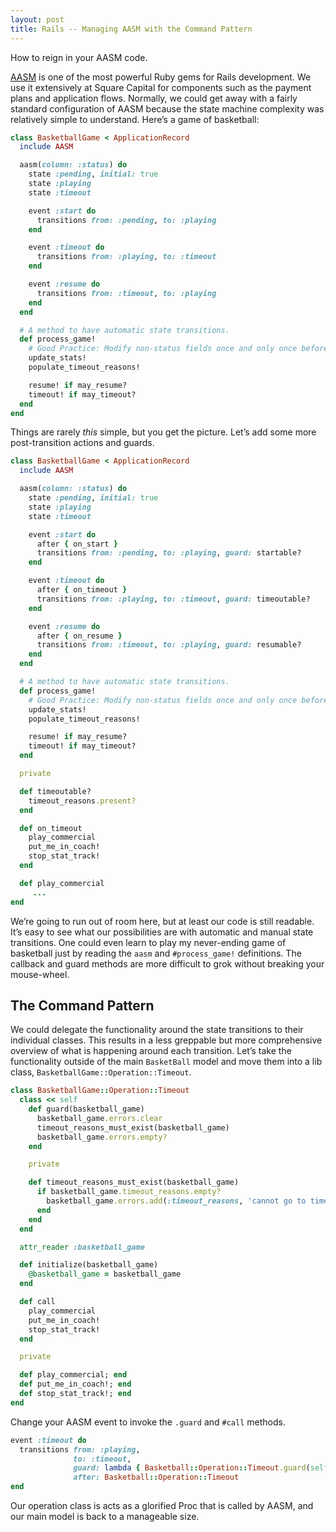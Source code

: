 ```yaml
---
layout: post
title: Rails -- Managing AASM with the Command Pattern
---
```


How to reign in your AASM code.

[AASM](https://github.com/aasm/aasm) is one of the most powerful Ruby gems for Rails development. We use it extensively at Square Capital for components such as the payment plans and application flows. Normally, we could get away with a fairly standard configuration of AASM because the state machine complexity was relatively simple to understand. Here’s a game of basketball:

```ruby
class BasketballGame < ApplicationRecord
  include AASM

  aasm(column: :status) do
    state :pending, initial: true
    state :playing
    state :timeout

    event :start do
      transitions from: :pending, to: :playing
    end

    event :timeout do
      transitions from: :playing, to: :timeout
    end

    event :resume do
      transitions from: :timeout, to: :playing
    end
  end

  # A method to have automatic state transitions.
  def process_game!
    # Good Practice: Modify non-status fields once and only once before transitioning AASM states.
    update_stats!
    populate_timeout_reasons!

    resume! if may_resume?
    timeout! if may_timeout?
  end
end
```

Things are rarely *this* simple, but you get the picture. Let’s add some more post-transition actions and guards.

```ruby
class BasketballGame < ApplicationRecord
  include AASM

  aasm(column: :status) do
    state :pending, initial: true
    state :playing
    state :timeout

    event :start do
      after { on_start }
      transitions from: :pending, to: :playing, guard: startable?
    end

    event :timeout do
      after { on_timeout }
      transitions from: :playing, to: :timeout, guard: timeoutable?
    end

    event :resume do
      after { on_resume }
      transitions from: :timeout, to: :playing, guard: resumable?
    end
  end

  # A method to have automatic state transitions.
  def process_game!
    # Good Practice: Modify non-status fields once and only once before transitioning AASM states.
    update_stats!
    populate_timeout_reasons!

    resume! if may_resume?
    timeout! if may_timeout?
  end

  private

  def timeoutable?
    timeout_reasons.present?
  end

  def on_timeout
    play_commercial
    put_me_in_coach!
    stop_stat_track!
  end

  def play_commercial
     ...
end
```

We’re going to run out of room here, but at least our code is still readable. It’s easy to see what our possibilities are with automatic and manual state transitions. One could even learn to play my never-ending game of basketball just by reading the `aasm` and `#process_game!` definitions. The callback and guard methods are more difficult to grok without breaking your mouse-wheel.

## The Command Pattern
We could delegate the functionality around the state transitions to their individual classes. This results in a less greppable but more comprehensive overview of what is happening around each transition. Let’s take the functionality outside of the main `BasketBall` model and move them into a lib class, `BasketballGame::Operation::Timeout`.

```ruby
class BasketballGame::Operation::Timeout
  class << self
    def guard(basketball_game)
      basketball_game.errors.clear
      timeout_reasons_must_exist(basketball_game)
      basketball_game.errors.empty?
    end

    private

    def timeout_reasons_must_exist(basketball_game)
      if basketball_game.timeout_reasons.empty?
        basketball_game.errors.add(:timeout_reasons, 'cannot go to timeout: must not be empty')
      end
    end
  end

  attr_reader :basketball_game

  def initialize(basketball_game)
    @basketball_game = basketball_game
  end

  def call
    play_commercial
    put_me_in_coach!
    stop_stat_track!
  end

  private

  def play_commercial; end
  def put_me_in_coach!; end
  def stop_stat_track!; end
end
```

Change your AASM event to invoke the `.guard` and `#call` methods.

```ruby
event :timeout do
  transitions from: :playing,
              to: :timeout,
              guard: lambda { Basketball::Operation::Timeout.guard(self) },
              after: Basketball::Operation::Timeout
end
```

Our operation class is acts as a glorified Proc that is called by AASM, and our main model is back to a manageable size.
